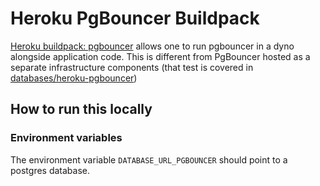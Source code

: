 # Heroku PgBouncer Buildpack

[Heroku buildpack: pgbouncer](https://github.com/heroku/heroku-buildpack-pgbouncer) allows one to run pgbouncer in a dyno alongside application code. This is different from PgBouncer hosted as a separate infrastructure components (that test is covered in [databases/heroku-pgbouncer](https://github.com/prisma/e2e-tests/tree/dev/databases/heroku-pgbouncer))

## How to run this locally

### Environment variables

The environment variable `DATABASE_URL_PGBOUNCER` should point to a postgres database.
